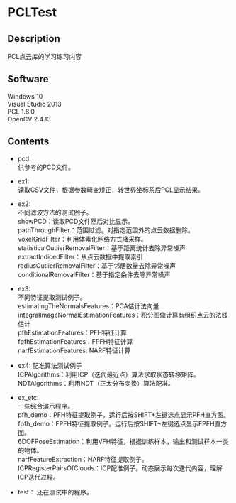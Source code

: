 # PCLTest

## Description
PCL点云库的学习练习内容

## Software
Windows 10  
Visual Studio 2013  
PCL 1.8.0  
OpenCV 2.4.13

## Contents
* pcd:  
供参考的PCD文件。

* ex1:  
读取CSV文件，根据参数畸变矫正，转世界坐标系后PCL显示结果。

* ex2:  
不同滤波方法的测试例子。  
showPCD：读取PCD文件然后对比显示。  
pathThroughFilter：范围过滤。对指定范围外的点云数据删除。  
voxelGridFilter：利用体素化网络方式降采样。  
statisticalOutlierRemovalFilter：基于距离统计去除异常噪声  
extractIndicedFilter：从点云数据中提取索引  
radiusOutlierRemovalFilter：基于邻居数量去除异常噪声  
conditionalRemovalFilter：基于指定条件去除异常噪声  

* ex3:  
不同特征提取测试例子。  
estimatingTheNormalsFeatures：PCA估计法向量  
integralImageNormalEstimationFeatures：积分图像计算有组织点云的法线估计  
pfhEstimationFeatures：PFH特征计算  
fpfhEstimationFeatures：FPFH特征计算  
narfEstimationFeatures: NARF特征计算  

* ex4:
配准算法测试例子  
ICPAlgorithms：利用ICP（迭代最近点）算法求取状态转移矩阵。  
NDTAlgorithms：利用NDT（正太分布变换）算法配准。  

* ex_etc:  
一些综合演示程序。  
pfh_demo：PFH特征提取例子。运行后按SHIFT+左键选点显示PFH直方图。  
fpfh_demo：FPFH特征提取例子。运行后按SHIFT+左键选点显示FPFH直方图。  
6DOFPoseEstimation：利用VFH特征，根据训练样本，输出和测试样本一类的物体。  
narfFeatureExtraction：NARF特征提取例子。  
ICPRegisterPairsOfClouds：ICP配准例子。动态展示每次迭代内容，理解ICP迭代过程。  
  
* test：
还在测试中的程序。